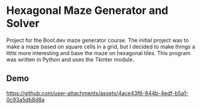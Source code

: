 # Hexagonal Maze Generator and Solver

Project for the Boot.dev maze generator course. The initial project was to make a maze based on square cells in a grid, but I decided to make things a little more interesting and base the maze on hexagonal tiles. This program was written in Python and uses the Tkinter module.

## Demo



https://github.com/user-attachments/assets/4ace43f6-844b-4edf-b5a1-0c93a5db8d8a

